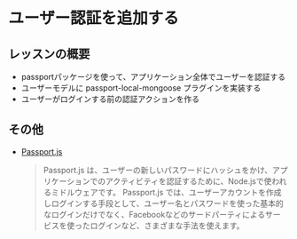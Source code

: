 # ユーザー認証を追加する

## レッスンの概要

- passportパッケージを使って、アプリケーション全体でユーザーを認証する
- ユーザーモデルに passport-local-mongoose プラグインを実装する
- ユーザーがログインする前の認証アクションを作る

## その他

- [Passport.js](http://www.passportjs.org/)

  > Passport.js は、ユーザーの新しいパスワードにハッシュをかけ、アプリケーションでのアクティビティを認証するために、Node.jsで使われるミドルウェアです。
  > Passport.js では、ユーザーアカウントを作成しログインする手段として、ユーザー名とパスワードを使った基本的なログインだけでなく、Facebookなどのサードパーティによるサービスを使ったログインなど、さまざまな手法を使えます。
